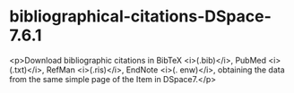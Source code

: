 # bibliographical-citations-DSpace-7.6.1
&lt;p>Download bibliographic citations in BibTeX &lt;i>(.bib)&lt;/i>, PubMed &lt;i>(.txt)&lt;/i>, RefMan &lt;i>(.ris)&lt;/i>, EndNote &lt;i>(. enw)&lt;/i>, obtaining the data from the same simple page of the Item in DSpace7.&lt;/p>
